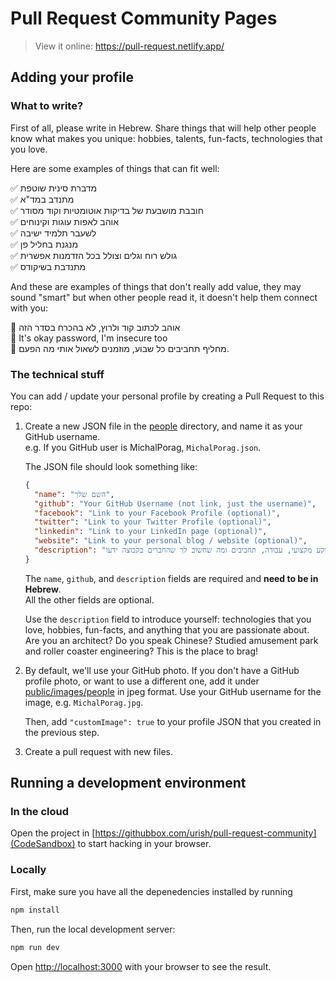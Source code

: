 # Pull Request Community Pages

> View it online: https://pull-request.netlify.app/

## Adding your profile

### What to write?

First of all, please write in Hebrew. Share things that will help other people know what makes
you unique: hobbies, talents, fun-facts, technologies that you love.

Here are some examples of things that can fit well:

✅ מדברת סינית שוטפת  
✅ מתנדב במד"א  
✅ חובבת מושבעת של בדיקות אוטומטיות וקוד מסודר  
✅ אוהב לאפות עוגות וקינוחים  
✅ לשעבר תלמיד ישיבה  
✅ מנגנת בחליל פן  
✅ גולש רוח וגלים וצולל בכל הזדמנות אפשרית  
✅ מתנדבת בשיקודס

And these are examples of things that don't really add value, they may sound "smart" but when
other people read it, it doesn't help them connect with you:

🚫 אוהב לכתוב קוד ולרוץ, לא בהכרח בסדר הזה  
🚫 It's okay password, I'm insecure too  
🚫 מחליף תחביבים כל שבוע, מוזמנים לשאול אותי מה הפעם.

### The technical stuff

You can add / update your personal profile by creating a Pull Request to this repo:

1. Create a new JSON file in the [people](people/) directory, and name it as your GitHub username.  
   e.g. If you GitHub user is MichalPorag, `MichalPorag.json`.

   The JSON file should look something like:

   ```json
   {
     "name": "השם שלך",
     "github": "Your GitHub Username (not link, just the username)",
     "facebook": "Link to your Facebook Profile (optional)",
     "twitter": "Link to your Twitter Profile (optional)",
     "linkedin": "Link to your LinkedIn page (optional)",
     "website": "Link to your personal blog / website (optional)",
     "description": "פסקה או שתיים על עצמך: רקע מקצועי, עבודה, תחביבים ומה שחשוב לך שהחברים בקבוצה ידעו"
   }
   ```

   The `name`, `github`, and `description` fields are required and **need to be in Hebrew**.  
   All the other fields are optional.

   Use the `description` field to introduce yourself: technologies that you love, hobbies, fun-facts,
   and anything that you are passionate about. Are you an architect? Do you speak Chinese? Studied amusement park
   and roller coaster engineering? This is the place to brag!

2. By default, we'll use your GitHub photo. If you don't have a GitHub profile photo,
   or want to use a different one, add it under [public/images/people](public/images/people) in jpeg format.
   Use your GitHub username for the image, e.g. `MichalPorag.jpg`.

   Then, add `"customImage": true` to your profile JSON that you created in the previous step.

3. Create a pull request with new files.

## Running a development environment

### In the cloud

Open the project in [https://githubbox.com/urish/pull-request-community](CodeSandbox) to start hacking in your browser.

### Locally

First, make sure you have all the depenedencies installed by running

```bash
npm install
```

Then, run the local development server:

```bash
npm run dev
```

Open [http://localhost:3000](http://localhost:3000) with your browser to see the result.
